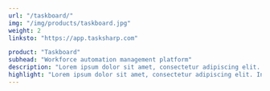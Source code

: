 ```yaml
---
url: "/taskboard/"
img: "/img/products/taskboard.jpg"
weight: 2
linksto: "https://app.tasksharp.com"

product: "Taskboard"
subhead: "Workforce automation management platform"
description: "Lorem ipsum dolor sit amet, consectetur adipiscing elit. In vitae arcu sit amet tellus faucibus mollis sodales id massa. Donec non metus eget nibh lacinia lobortis ac vel sem."
highlight: "Lorem ipsum dolor sit amet, consectetur adipiscing elit. In vitae arcu sit amet tellus faucibus mollis sodales id massa."
---
```

